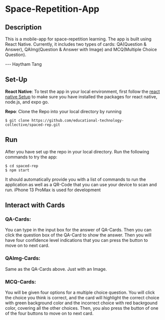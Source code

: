 # Space-Repetition-App

## Description
This is a mobile-app for space-repetition learning. The app is built using React Native. Currently, it includes two types of cards: QA(Question & Answer), QAImg(Question & Answer with Image) and MCQ(Multiple Choice Question).

--- Haytham Tang
## Set-Up
**React Native**: To test the app in your local environment, first follow the [react native Setup]([https://ionicframework.com/docs/intro/environment](https://reactnative.dev/docs/0.61/enviroment-setup)) to make sure you have installed the packages for react native, node.js, and expo go.

**Repo**: Clone the Repo into your local directory by running
```
$ git clone https://github.com/educational-technology-collective/spaced-rep.git
```
## Run
After you have set up the repo in your local directory. Run the following commands to try the app:
```
$ cd spaced-rep
$ npm start
```
It should automatically provide you with a list of commands to run the application as well as a QR-Code that you can use your device to scan and run. iPhone 13 ProMax is used for development

## Interact with Cards
### QA-Cards:
You can type in the input box for the answer of QA-Cards. Then you can click the question box of the QA-Card to show the answer. Then you will have four confidence level indications that you can press the button to move on to next card.

### QAImg-Cards:
Same as the QA-Cards above. Just with an Image.

### MCQ-Cards:
You will be given four options for a multiple choice question. You will click the choice you think is correct, and the card will highlight the correct choice with green background color and the incorrect choice with red backrgound color, covering all the other choices. Then, you also press the button of one of the four buttons to move on to next card.
